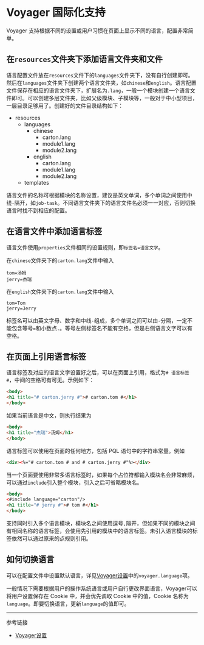 # Voyager 国际化支持

Voyager 支持根据不同的设置或用户习惯在页面上显示不同的语言，配置非常简单。

## 在`resources`文件夹下添加语言文件夹和文件

语言配置文件放在`resources`文件下的`languages`文件夹下，没有自行创建即可。然后在`languages`文件夹下创建两个语言文件夹，如`chinese`和`english`。语言配置文件保存在相应的语言文件夹下，扩展名为`.lang`，一般一个模块创建一个语言文件即可。可以创建多层文件夹，比如父级模块、子模块等，一般对于中小型项目，一层目录足够用了。创建好的文件目录结构如下：

+ resources
    + languages
        + chinese
            + carton.lang
            + module1.lang
            + module2.lang
        + english
            + carton.lang
            + module1.lang
            + module2.lang
    + templates

语言文件的名称可根据模块的名称设置，建议是英文单词，多个单词之间使用中线`-`隔开，如`job-task`。不同语言文件夹下的语言文件名必须一一对应，否则切换语言时找不到相应的配置。


## 在语言文件中添加语言标签

语言文件使用`properties`文件相同的设置规则，即`标签名=语言文字`。

在`chinese`文件夹下的`carton.lang`文件中输入
```properties
tom=汤姆
jerry=杰瑞
```

在`english`文件夹下的`carton.lang`文件中输入
```properties
tom=Tom
jerry=Jerry
```

标签名可以由英文字母、数字和中线`-`组成，多个单词之间可以由`-`分隔，一定不能包含等号`=`和小数点`.`。等号左侧标签名不能有空格，但是右侧语言文字可以有空格。

## 在页面上引用语言标签

语言标签及对应的语言文字设置好之后，可以在页面上引用，格式为`# 语言标签 #`，中间的空格可有可无。示例如下：

```html
<body>
<h1 title="# carton.jerry #"># carton.tom #</h1>
</body>
```

如果当前语言是中文，则执行结果为

```html
<body>
<h1 title="杰瑞">汤姆</h1>
</body>
```

语言标签可以使用在页面的任何地方，包括 PQL 语句中的字符串常量。例如

```html
<div><%="# carton.tom # and # carton.jerry #"%></div>
```

当一个页面要使用非常多语言标签时，如果每个占位符都输入模块名会非常麻烦，可以通过`include`引入整个模块，引入之后可省略模块名。

```html
<body>
<#include language="carton"/>
<h1 title="# jerry #"># tom #</h1>
</body>
```

支持同时引入多个语言模块，模块名之间使用逗号`,`隔开，但如果不同的模块之间有相同名称的语言标签，会使用先引用的模块中的语言标签。未引入语言模块的标签依然可以通过原来的点规则引用。

## 如何切换语言

可以在配置文件中设置默认语言，详见[Voyager设置](/voyager/setup.md)中的`voyager.language`项。

一般情况下需要根据用户的操作系统语言或用户自行更改界面语言，Voyager可以将用户设置保存在 Cookie 中，并会优先调取 Cookie 中的值，Cookie 名称为 `language`。即要切换语言，更新`language`的值即可。


---
参考链接

* [Voyager设置](/voyager/setup.md)
